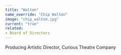 ```yaml
---
title: "Walton"
name_override: "Chip Walton"
image: "chip_walton.jpg"
current: "true"
related:
- Board of Directors
---
```


Producing Artistic Director, Curious Theatre Company